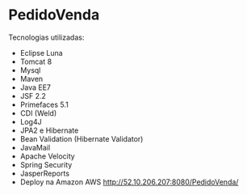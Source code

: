 # PedidoVenda

Tecnologias utilizadas:
- Eclipse Luna
- Tomcat 8
- Mysql
- Maven
- Java EE7
- JSF 2.2
- Primefaces 5.1
- CDI (Weld)
- Log4J
- JPA2 e Hibernate
- Bean Validation (Hibernate Validator)
- JavaMail
- Apache Velocity
- Spring Security
- JasperReports
- Deploy na Amazon AWS http://52.10.206.207:8080/PedidoVenda/
